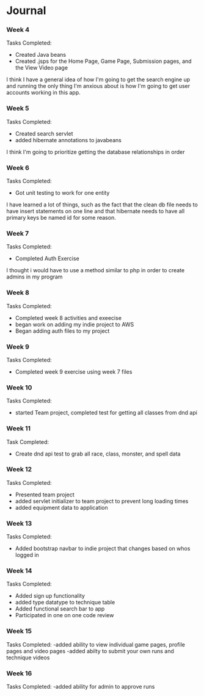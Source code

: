 # Journal
### Week 4
Tasks Completed:
- Created Java beans
- Created .jsps for the Home Page, Game Page, Submission pages, and the View Video page

I think I have a general idea of how I'm going to get the search engine up and running the only thing I'm anxious about 
is how I'm going to get user accounts working in this app.

### Week 5

Tasks Completed:
- Created search servlet
- added hibernate annotations to javabeans

I think I'm going to prioritize getting the database relationships in order

### Week 6

Tasks Completed:
- Got unit testing to work for one entity

I have learned a lot of things, such as the fact that the clean db file needs to have insert statements on one line and that hibernate needs to have all primary keys be named id for some reason. 

### Week 7

Tasks Completed:
- Completed Auth Exercise

I thought i would have to use a method similar to php in order to create admins in my program

### Week 8

Tasks Completed:
- Completed week 8 activities and exeecise
- began work on adding my indie project to AWS
- Began adding auth files to my project

### Week 9

Tasks Completed:
- Completed week 9 exercise using week 7 files

### Week 10

Tasks Completed:
- started Team project, completed test for getting all classes from dnd api

### Week 11

Task Completed:
- Create dnd api test to grab all race, class, monster, and spell data

### Week 12

Tasks Completed:
- Presented team project
- added servlet initializer to team project to prevent long loading times
- added equipment data to application

### Week 13

Tasks Completed:
- Added bootstrap navbar to indie project that changes based on whos logged in

### Week 14
Tasks Completed:
- Added sign up functionality
- added type datatype to technique table
- Added functional search bar to app
- Participated in one on one code review

### Week 15
Tasks Completed:
-added ability to view individual game pages, profile pages and video pages
-added abilty to submit your own runs and technique videos

### Week 16

Tasks Completed:
-added ability for admin to approve runs